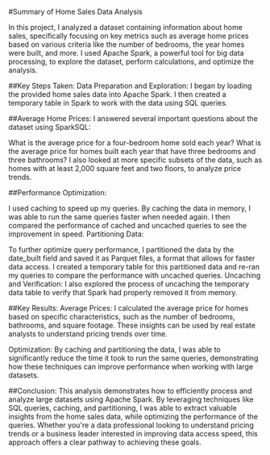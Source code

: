 #Summary of Home Sales Data Analysis

In this project, I analyzed a dataset containing information about home sales, specifically focusing on key metrics such as average home prices based on various criteria like the number of bedrooms, the year homes were built, and more. I used Apache Spark, a powerful tool for big data processing, to explore the dataset, perform calculations, and optimize the analysis.

##Key Steps Taken:
Data Preparation and Exploration:
I began by loading the provided home sales data into Apache Spark. I then created a temporary table in Spark to work with the data using SQL queries.

##Average Home Prices:
I answered several important questions about the dataset using SparkSQL:

What is the average price for a four-bedroom home sold each year?
What is the average price for homes built each year that have three bedrooms and three bathrooms?
I also looked at more specific subsets of the data, such as homes with at least 2,000 square feet and two floors, to analyze price trends.

##Performance Optimization:

I used caching to speed up my queries. By caching the data in memory, I was able to run the same queries faster when needed again.
I then compared the performance of cached and uncached queries to see the improvement in speed.
Partitioning Data:

To further optimize query performance, I partitioned the data by the date_built field and saved it as Parquet files, a format that allows for faster data access.
I created a temporary table for this partitioned data and re-ran my queries to compare the performance with uncached queries.
Uncaching and Verification:
I also explored the process of uncaching the temporary data table to verify that Spark had properly removed it from memory.

##Key Results:
Average Prices: I calculated the average price for homes based on specific characteristics, such as the number of bedrooms, bathrooms, and square footage. These insights can be used by real estate analysts to understand pricing trends over time.

Optimization: By caching and partitioning the data, I was able to significantly reduce the time it took to run the same queries, demonstrating how these techniques can improve performance when working with large datasets.

##Conclusion:
This analysis demonstrates how to efficiently process and analyze large datasets using Apache Spark. By leveraging techniques like SQL queries, caching, and partitioning, I was able to extract valuable insights from the home sales data, while optimizing the performance of the queries. Whether you're a data professional looking to understand pricing trends or a business leader interested in improving data access speed, this approach offers a clear pathway to achieving these goals.
